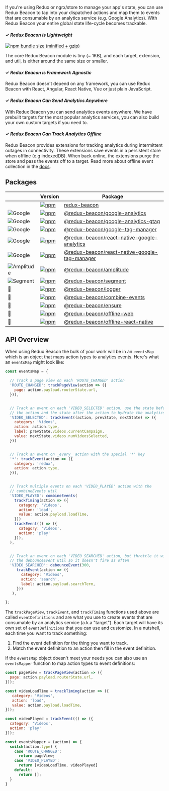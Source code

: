 If you're using Redux or ngrx/store to manage your app's state, you can use
Redux Beacon to tap into your dispatched actions and map them to events that are
consumable by an analytics service (e.g. Google Analytics). With Redux Beacon
your entire global state life-cycle becomes trackable.

#### ✓ _Redux Beacon is Lightweight_

[![npm bundle size (minified + gzip)](https://img.shields.io/bundlephobia/minzip/redux-beacon@next.svg?style=social)](https://bundlephobia.com/result?p=redux-beacon@2.0.0-rc.2)

The core Redux Beacon module is tiny (~ 1KB), and each target, extension, and util,
is either around the same size or smaller.

#### ✓ _Redux Beacon is Framework Agnostic_

Redux Beacon doesn't depend on any framework, you can use Redux Beacon with React,
Angular, React Native, Vue or just plain JavaScript.

#### ✓ _Redux Beacon Can Send Analytics Anywhere_

With Redux Beacon you can send analytics events anywhere. We have prebuilt
targets for the most popular analytics services, you can also build your own
custom targets if you need to.

#### ✓ _Redux Beacon Can Track Analytics Offline_

Redux Beacon provides extensions for tracking analytics during intermittent
outages in connectivity. These extensions save events in a persistent store when
offline (e.g indexedDB). When back online, the extensions purge the store and
pass the events off to a target. Read more about offline event collection in the
[docs](https://rangle.gitbook.io/redux-beacon/extensions/offlineweb).

## Packages
|                                                                                                                          | Version                                                                                                                                                                                 | Package                                                                                                                      |
|--------------------------------------------------------------------------------------------------------------------------|-----------------------------------------------------------------------------------------------------------------------------------------------------------------------------------------|------------------------------------------------------------------------------------------------------------------------------|
|                                                                                                                          | [![npm](https://img.shields.io/npm/v/redux-beacon.svg?style=flat-square)](https://www.npmjs.com/package/redux-beacon)                                                                   | [redux-beacon](https://rangle.gitbook.io/redux-beacon/api-reference)                                                                   |
| ![Google](https://www.google.com/favicon.ico)                                                                            | [![npm](https://img.shields.io/npm/v/@redux-beacon/google-analytics.svg?style=flat-square)](https://www.npmjs.com/package/@redux-beacon/google-analytics)                               | [@redux-beacon/google-analytics](https://rangle.gitbook.io/redux-beacon/targets/googleanalytics)                               |
| ![Google](https://www.google.com/favicon.ico)                                                                            | [![npm](https://img.shields.io/npm/v/@redux-beacon/google-analytics-gtag.svg?style=flat-square)](https://www.npmjs.com/package/@redux-beacon/google-analytics-gtag)                     | [@redux-beacon/google-analytics-gtag](https://rangle.gitbook.io/redux-beacon/targets/googleanalyticsgtag)                     |
| ![Google](https://www.google.com/favicon.ico)                                                                            | [![npm](https://img.shields.io/npm/v/@redux-beacon/google-tag-manager.svg?style=flat-square)](https://www.npmjs.com/package/@redux-beacon/google-tag-manager)                           | [@redux-beacon/google-tag-manager](https://rangle.gitbook.io/redux-beacon/targets/googletagmanager)                           |
| ![Google](https://www.google.com/favicon.ico)                                                                            | [![npm](https://img.shields.io/npm/v/@redux-beacon/react-native-google-analytics.svg?style=flat-square)](https://www.npmjs.com/package/@redux-beacon/react-native-google-analytics)     | [@redux-beacon/react-native-google-analytics](https://rangle.gitbook.io/redux-beacon/targets/react-native-googleanalytics)     |
| ![Google](https://www.google.com/favicon.ico)                                                                            | [![npm](https://img.shields.io/npm/v/@redux-beacon/react-native-google-tag-manager.svg?style=flat-square)](https://www.npmjs.com/package/@redux-beacon/react-native-google-tag-manager) | [@redux-beacon/react-native-google-tag-manager](https://rangle.gitbook.io/redux-beacon/targets/react-native-googletagmanager) |
| ![Amplitude](https://amplitude.com/favicon.ico)                                                                          | [![npm](https://img.shields.io/npm/v/@redux-beacon/amplitude.svg?style=flat-square)](https://www.npmjs.com/package/@redux-beacon/amplitude)                                             | [@redux-beacon/amplitude](https://rangle.gitbook.io/redux-beacon/targets/amplitude)                                             |
| ![Segment](https://d1gi394wp2tyv2.cloudfront.net/app/4.244.0/favicon-6430a09ca7d7fb4217290b0d1a7a0ae3-favicon-32x32.png) | [![npm](https://img.shields.io/npm/v/@redux-beacon/segment.svg?style=flat-square)](https://www.npmjs.com/package/@redux-beacon/segment)                                                 | [@redux-beacon/segment](https://rangle.gitbook.io/redux-beacon/targets/segment)                                                 |
| 🔌                                                                                                                       | [![npm](https://img.shields.io/npm/v/@redux-beacon/logger.svg?style=flat-square)](https://www.npmjs.com/package/@redux-beacon/logger)                                                   | [@redux-beacon/logger](https://rangle.gitbook.io/redux-beacon/extensions/logger)                                                   |
| 🔧                                                                                                                       | [![npm](https://img.shields.io/npm/v/@redux-beacon/combine-events.svg?style=flat-square)](https://www.npmjs.com/package/@redux-beacon/combine-events)                                   | [@redux-beacon/combine-events](https://rangle.gitbook.io/redux-beacon/utils/combineevents)                                   |
| 🔧                                                                                                                       | [![npm](https://img.shields.io/npm/v/@redux-beacon/ensure.svg?style=flat-square)](https://www.npmjs.com/package/@redux-beacon/ensure)                                                   | [@redux-beacon/ensure](https://rangle.gitbook.io/redux-beacon/utils/ensure)                                                   |
| 🔌                                                                                                                       | [![npm](https://img.shields.io/npm/v/@redux-beacon/offline-web.svg?style=flat-square)](https://www.npmjs.com/package/@redux-beacon/offline-web)                                         | [@redux-beacon/offline-web](https://rangle.gitbook.io/redux-beacon/extensions/offlineweb)                                         |
| 🔌                                                                                                                       | [![npm](https://img.shields.io/npm/v/@redux-beacon/offline-react-native.svg?style=flat-square)](https://www.npmjs.com/package/@redux-beacon/offline-react-native)                       | [@redux-beacon/offline-react-native](https://rangle.gitbook.io/redux-beacon/extensions/offlinereactnative)                       |

## API Overview

When using Redux Beacon the bulk of your work will be in an `eventsMap` which is
an object that maps action types to analytics events. Here's what an `eventsMap`
might look like:

```js
const eventsMap = {

  // Track a page view on each 'ROUTE_CHANGED' action
  'ROUTE_CHANGED': trackPageView(action => ({
    page: action.payload.routerState.url,
  })),


  // Track an event on each 'VIDEO_SELECTED' action, use the state before
  // the action and the state after the action to hydrate the analytics event
  'VIDEO_SELECTED': trackEvent((action, prevState, nextState) => ({
    category: 'Videos',
    action: action.type,
    label: prevState.videos.currentCampaign,
    value: nextState.videos.numVideosSelected,
  }))


  // Track an event on _every_ action with the special '*' key
  '*': trackEvent(action => ({
    category: 'redux',
    action: action.type,
  })),


  // Track multiple events on each 'VIDEO_PLAYED' action with the
  // combineEvents util
  'VIDEO_PLAYED': combineEvents(
    trackTiming(action => ({
      category: 'Videos',
      action: 'load',
      value: action.payload.loadTime,
    }))
    trackEvent(() => ({
      category: 'Videos',
      action: 'play'
    })),
  ),


  // Track an event on each 'VIDEO_SEARCHED' action, but throttle it with
  // the debounceEvent util so it doesn't fire as often
  'VIDEO_SEARCHED': debounceEvent(300,
     trackEvent(action => ({
       category: 'Videos',
       action: 'search',
       label: action.payload.searchTerm,
     }))
   ),

};
```

The `trackPageView`, `trackEvent`, and `trackTiming` functions used above are
called `eventDefinitions` and are what you use to create events that are
consumable by an analytics service (a.k.a "target"). Each target will have its
own set of `eventDefinitions` that you can use and customize. In a nutshell,
each time you want to track something:

  1. Find the event definition for the thing you want to track.
  2. Match the event definition to an action then fill in the event
     definition.

If the `eventsMap` object doesn't meet your needs you can also use an
`eventsMapper` function to map action types to event definitions:

```js
const pageView = trackPageView(action => ({
  page: action.payload.routerState.url,
}));

const videoLoadTime = trackTiming(action => ({
   category: 'Videos',
   action: 'load',
   value: action.payload.loadTime,
}));

const videoPlayed = trackEvent(() => ({
  category: 'Videos',
  action: 'play'
}));

const eventsMapper = (action) => {
  switch(action.type) {
    case 'ROUTE_CHANGED':
      return pageView;
    case 'VIDEO_PLAYED':
      return [videoLoadTime, videoPlayed]
    default:
      return [];
  }
}
```
